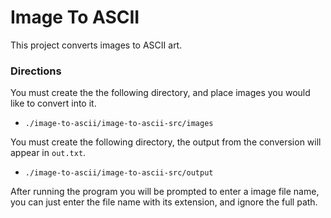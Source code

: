 # Image To ASCII
This project converts images to ASCII art.
### Directions
You must create the the following directory, and place images you would like to convert into it.
- `./image-to-ascii/image-to-ascii-src/images`

You must create the following directory, the output from the conversion will appear in `out.txt`.
- `./image-to-ascii/image-to-ascii-src/output`

After running the program you will be prompted to enter a image file name, you can just enter the file name with its extension, and ignore the full path.

